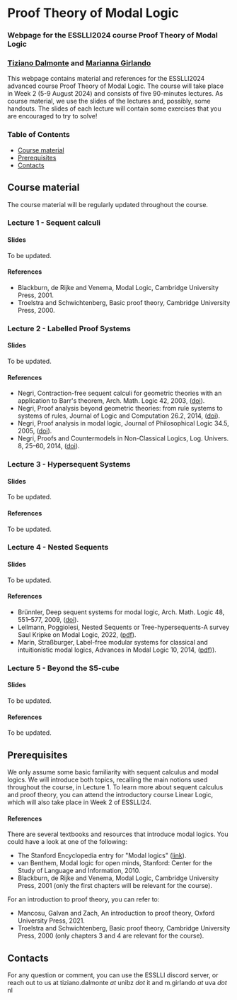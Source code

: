 # Proof Theory of Modal Logic
### Webpage for the ESSLLI2024 course Proof Theory of Modal Logic  
### [Tiziano Dalmonte](https://dev-www.unibz.it/en/faculties/engineering/academic-staff/person/47069-tiziano-dalmonte) and [Marianna Girlando](https://www.mariannagirlando.com/Girlando.html)


This webpage contains material and references for the ESSLLI2024 advanced course Proof Theory of Modal Logic. The course will take place in Week 2 (5-9 August 2024) and consists of five 90-minutes lectures. As course material, we use the slides of the lectures and, possibly, some handouts. The slides of each lecture will contain some exercises that you are encouraged to try to solve! 

### Table of Contents
- [Course material](#material)
- [Prerequisites](#pre)
- [Contacts](#contacts)


## Course material <a name="material"></a>
The course material will be regularly updated throughout the course. 

### Lecture 1 - Sequent calculi 
#### Slides
To be updated. 
#### References 
- Blackburn, de Rijke and Venema, Modal Logic, Cambridge University Press, 2001.
- Troelstra and Schwichtenberg, Basic proof theory, Cambridge University Press, 2000.


### Lecture 2 - Labelled Proof Systems 
#### Slides
To be updated. 
#### References 
- Negri, Contraction-free sequent calculi for geometric theories with an application to Barr's theorem, Arch. Math. Logic 42, 2003, ([doi](https://link.springer.com/article/10.1007/s001530100124)).
- Negri, Proof analysis beyond geometric theories: from rule systems to systems of rules, Journal of Logic and Computation 26.2, 2014, ([doi](https://academic.oup.com/logcom/article-abstract/26/2/513/2579508?login=false)).
- Negri, Proof analysis in modal logic, Journal of Philosophical Logic 34.5, 2005, ([doi](https://link.springer.com/article/10.1007/s10992-005-2267-3)).
- Negri, Proofs and Countermodels in Non-Classical Logics, Log. Univers. 8, 25–60, 2014, ([doi](https://link.springer.com/article/10.1007/s11787-014-0097-1)).



### Lecture 3 - Hypersequent Systems
#### Slides
To be updated. 
#### References 
To be updated. 



### Lecture 4 - Nested Sequents
#### Slides
To be updated. 
#### References 
- Brünnler, Deep sequent systems for modal logic, Arch. Math. Logic 48, 551–577, 2009, ([doi](https://link.springer.com/article/10.1007/s00153-009-0137-3)).
- Lellmann, Poggiolesi, Nested Sequents or Tree-hypersequents-A survey Saul Kripke on Modal Logic, 2022, ([pdf](https://hal.science/hal-03590537/)).
- Marin, Straßburger, Label-free modular systems for classical and intuitionistic modal logics, Advances in Modal Logic 10, 2014, ([pdf](http://www.aiml.net/volumes/volume10/Marin-Strassburger.pdf))). 


### Lecture 5 - Beyond the S5-cube
#### Slides
To be updated. 
#### References 
To be updated. 


## Prerequisites <a name="pre"></a>
We only assume some basic familiarity with sequent calculus and modal logics. We will introduce both topics, recalling the main notions used throughout the course, in Lecture 1. To learn more about sequent calculus and proof theory, you can attend the introductory course Linear Logic, which will also take place in Week 2 of ESSLLI24. 

#### References
There are several textbooks and resources that introduce modal logics. You could have a look at one of the following:
- The Stanford Encyclopedia entry for "Modal logics" ([link](https://seop.illc.uva.nl/entries/logic-modal/)).
- van Benthem, Modal logic for open minds, Stanford: Center for the Study of Language and Information, 2010.
- Blackburn, de Rijke and Venema, Modal Logic, Cambridge University Press, 2001 (only the first chapters will be relevant for the course). 

For an introduction to proof theory, you can refer to:
- Mancosu, Galvan and Zach, An introduction to proof theory, Oxford University Press, 2021. 
- Troelstra and Schwichtenberg, Basic proof theory, Cambridge University Press, 2000 (only chapters 3 and 4 are relevant for the course).




## Contacts <a name="contacts"></a>
For any question or comment, you can use the ESSLLI discord server, or reach out to us at tiziano.dalmonte _at_ unibz _dot_ it and m.girlando _at_ uva _dot_ nl 









